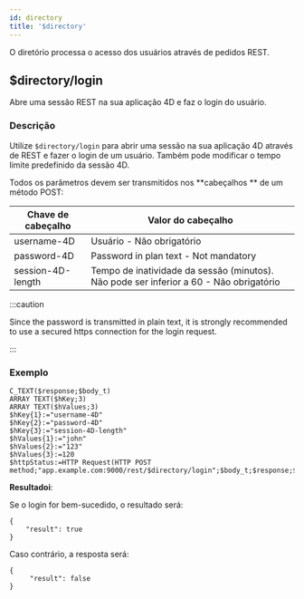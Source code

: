 ```yaml
---
id: directory
title: '$directory'
---
```


O diretório processa o acesso dos usuários através de pedidos REST.


## $directory/login

Abre uma sessão REST na sua aplicação 4D e faz o login do usuário.

### Descrição

Utilize `$directory/login` para abrir uma sessão na sua aplicação 4D através de REST e fazer o login de um usuário. Também pode modificar o tempo limite predefinido da sessão 4D.

Todos os parâmetros devem ser transmitidos nos **cabeçalhos ** de um método POST:

| Chave de cabeçalho | Valor do cabeçalho                                                                     |
| ------------------ | -------------------------------------------------------------------------------------- |
| username-4D        | Usuário - Não obrigatório                                                              |
| password-4D        | Password in plan text - Not mandatory                                                  |
| session-4D-length  | Tempo de inatividade da sessão (minutos). Não pode ser inferior a 60 - Não obrigatório |

:::caution

Since the password is transmitted in plain text, it is strongly recommended to use a secured https connection for the login request.

:::

### Exemplo

```4d
C_TEXT($response;$body_t)
ARRAY TEXT($hKey;3)
ARRAY TEXT($hValues;3)
$hKey{1}:="username-4D"
$hKey{2}:="password-4D"
$hKey{3}:="session-4D-length"
$hValues{1}:="john"
$hValues{2}:="123"
$hValues{3}:=120
$httpStatus:=HTTP Request(HTTP POST method;"app.example.com:9000/rest/$directory/login";$body_t;$response;$hKey;$hValues)
```

**Resultadoi**:

Se o login for bem-sucedido, o resultado será:

```
{
    "result": true
}
```

Caso contrário, a resposta será:

```
{
     "result": false
}
```
